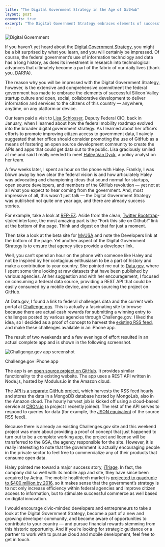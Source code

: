 ```yaml
---
title: "The Digital Government Strategy in the Age of GitHub"
layout: post
comments: true
excerpt: "The Digital Government Strategy embraces elements of successful Silicon Valley startups and the GitHub revolution to improve access to data."
---
```


![Digital Government](/assets/img/digitalgov2-150x150.png "Digital Government")

If you haven’t yet heard about the [Digital Government Strategy](https://www.whitehouse.gov/sites/default/files/omb/egov/digital-government/digital-government-strategy.pdf), you might be a bit surprised by what you learn, and you will certainly be impressed. Of course, the federal government’s use of information technology and data has a long history, as does its investment in research into technological advances that ultimately become a part of the fabric of our daily lives (thank you, [DARPA](https://www.darpa.mil/WorkArea/DownloadAsset.aspx?id=2554)).

The reason why you will be impressed with the Digital Government Strategy, however, is the extensive and comprehensive commitment the federal government has made to embrace the elements of successful Silicon Valley startup culture and open, social, collaborative development to deliver information and services to the citizens of this country — anywhere, anytime, on any platform or device.

Our team paid a visit to [Lisa Schlosser](https://dorobekinsider.com/2011/06/01/dorobekinsider-kundra-names-schlosser-as-deputy-federal-cio/), Deputy Federal CIO, back in January, when I learned about how the federal mobility roadmap evolved into the broader digital government strategy. As I learned about her office’s efforts to promote improving citizen access to government data, I naively suggested that her office should consider promoting the use of GitHub as a means of fostering an open source development community to create the APIs and apps that could get data out to the public. Lisa graciously smiled at me and said I really needed to meet [Haley Van Dyck](https://fcw.com/articles/2012/09/30/rising-star-van-dyck-haley.aspx), a policy analyst on her team.

A few weeks later, I spent an hour on the phone with Haley. Frankly, I was blown away by how clear the federal vision is and how articulately Haley was advocating and championing ideas that sound normal for startups, open source developers, and members of the GitHub revolution — yet not at all what you expect to hear coming from the government. And, most impressive of all, this wasn’t just talk — the Digital Government Strategy was published not quite one year ago, and there are already success stories.

For example, take a look at [RFP-EZ](https://rfpez.sba.gov/). Aside from the clean, [Twitter Bootstrap](https://getbootstrap.com/)-styled interface, the most amazing part is the “Fork this site on Github!” link at the bottom of the page. Think and digest on that for just a moment.

Then take a look at the beta site for [MyUSA](https://my.usa.gov/) and note the Developers link at the bottom of the page. Yet another aspect of the Digital Government Strategy is to ensure that agency sites provide a developer link.

Well, you can’t spend an hour on the phone with someone like Haley and not be inspired by her contagious enthusiasm to be a part of history and make a contribution to your country. She pointed me out to [Data.gov](https://www.data.gov/), where I spent some time looking at raw datasets that have been published by various agencies. At her suggestion and with her encouragement, I focused on consuming a federal data source, providing a REST API that could be easily consumed by a mobile device, and open sourcing the project on GitHub.

At Data.gov, I found a link to federal challenges data and the current web portal at [Challenge.gov](https://challenge.gov/). This is actually a fascinating site to browse because there are actual cash rewards for submitting a winning entry to challenges posted by various agencies through Challenge.gov. I liked the idea, so I decided as a proof of concept to harvest the [existing RSS feed](https://challenge.gov/api/challenges.xml), and make these challenges available in an iPhone app.

The result of two weekends and a few evenings of effort resulted in an actual complete app and is shown in the following screenshot.

![Challgenge.gov app screenshot](/assets/img/challengegov-screenshot-sm.png "Challenge.gov app screenshot")

Challenge.gov iPhone app

The app is an [open source project on GitHub](https://github.com/itsource/challenge-ios). It provides similar functionality to the existing website. The app uses a REST API written in Node.js, hosted by Modulus.io in the Amazon cloud.

The [API is a separate GitHub project](https://github.com/itsource/challenge-api), which harvests the RSS feed hourly and stores the data in a MongoDB database hosted by MongoLab, also in the Amazon cloud. The hourly harvest job is kicked off using a cloud-based service at [CRON.io](https://cron.io/) (a project I recently joined). The rest of the API serves to respond to queries for data (for example, the [JSON equivalent](https://challengeapi-7312.onmodulus.net/challenges) of the source RSS feed).

Because there is already an existing Challenges.gov site and this weekend project was more about providing a proof of concept that just happened to turn out to be a complete working app, the project and license will be transferred to the GSA, the agency responsible for the site. However, it is really interesting to note that the government is actually encouraging people in the private sector to feel free to commercialize any of their products that consume open data.

Haley pointed me toward a major success story, [iTriage](https://www.itriagehealth.com/). In fact, the company did so well with its mobile app and site, they have since been acquired by Aetna. The mobile healthtech market is [projected to quadruple to $400 million by 2016](https://techcrunch.com/2011/12/16/aetna-itriage-healthagen/), so it makes sense that the government’s strategy is to not only increase efficiency within federal agencies and improve citizen access to information, but to stimulate successful commerce as well based on digital innovation.

I would encourage civic-minded developers and entrepreneurs to take a look at the Digital Government Strategy, become a part of a new and growing developer community, and become aware of opportunities to contribute to your country — and pursue financial rewards stemming from this historic opportunity. And if you’re looking for strategic guidance or a partner to work with to pursue cloud and mobile development, feel free to get in touch.
